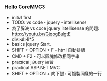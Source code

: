 ### Hello CoreMVC3
+ initial first
+ TODO: vs code - jquery - intellisense 
+ 為了解決 vs code jquery intellisense 的問題: https://youtu.be/GjqogBulgtE
+ div>ul>li*5
+ basics jquery Start.
+ SHIFT + OPTION + F - html 自動排版
+ CMD + F2 - 可以區塊修改相同字串
+ practical jQuery 練習
+ practical ASP.NET MVC 
+ SHIFT + OPTION + 向下鍵 : 可複製同樣的一行

